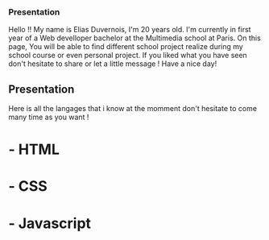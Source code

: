 <h3> Presentation </h3>

<p> Hello !! My name is Elias Duvernois, I'm 20 years old. I'm currently in first year of a Web develloper bachelor at the Multimedia school at Paris.
On this page, You will be able to find different school project realize during my school course or even personal project.
If you liked what you have seen don't hesitate to share or let a little message ! Have a nice day!</p>

<h2> Presentation </h2>

<p> Here is all the langages that i know at the momment don't hesitate to come many time as you want !</p>

<h1>- HTML</h1>
<h1>- CSS</h1>
<h1>- Javascript</h1>

